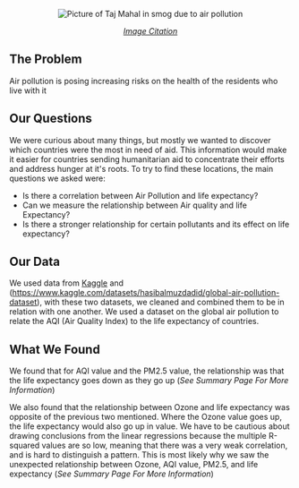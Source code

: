 <center>

![Picture of Taj Mahal in smog due to air pollution](https://raw.githubusercontent.com/info201a-au2022/project-group-8-section-aa/docs/smog-taj-mahal.jpg)

[*Image Citation*](https://www.cnn.com/travel/article/taj-mahal-air-purifier-intl-scli-hnk/index.html)

</center>

## The Problem
Air pollution is posing increasing risks on the health of the residents who live with it

## Our Questions
We were curious about many things, but mostly we wanted to discover which countries were the most in need of aid. This information would make it easier for countries sending humanitarian aid to concentrate their efforts and address hunger at it's roots. 
To try to find these locations, the main questions we asked were:
- Is there a correlation between Air Pollution and life expectancy?
- Can we measure the relationship between Air quality and life Expectancy?
- Is there a stronger relationship for certain pollutants and its effect on life expectancy?
## Our Data
We used data from [Kaggle](https://www.kaggle.com/datasets/kumarajarshi/life-expectancy-who) and (https://www.kaggle.com/datasets/hasibalmuzdadid/global-air-pollution-dataset), with these two datasets, we cleaned and combined them to be in relation with one another. We used a dataset on the global air pollution to relate the AQI (Air Quality Index) to the life expectancy of countries.
## What We Found
We found that for AQI value and the PM2.5 value, the relationship was that the life expectancy goes down as they go up (*See Summary Page For More Information*)

We also found that the relationship between Ozone and life expectancy was opposite of the previous two mentioned. Where the Ozone value goes up, the life expectancy would also go up in value. We have to be cautious about drawing conclusions from the linear regressions because the multiple R-squared values are so low, meaning that there was a very weak correlation, and is hard to distinguish a pattern. This is most likely why we saw the unexpected relationship between Ozone, AQI value, PM2.5, and life expectancy (*See Summary Page For More Information*)


